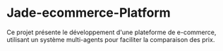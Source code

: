 # Jade-ecommerce-Platform
Ce projet présente le développement d'une plateforme de e-commerce, utilisant un  système multi-agents pour faciliter la comparaison des prix.
